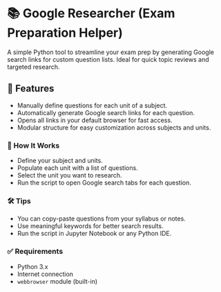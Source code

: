 # 📚 Google Researcher (Exam Preparation Helper)

A simple Python tool to streamline your exam prep by generating Google search links for custom question lists. Ideal for quick topic reviews and targeted research.

## 🚀 Features

- Manually define questions for each unit of a subject.
- Automatically generate Google search links for each question.
- Opens all links in your default browser for fast access.
- Modular structure for easy customization across subjects and units.

### 🧠 How It Works

- Define your subject and units.
- Populate each unit with a list of questions.
- Select the unit you want to research.
- Run the script to open Google search tabs for each question.

### 🛠️ Tips

- You can copy-paste questions from your syllabus or notes.
- Use meaningful keywords for better search results.
- Run the script in Jupyter Notebook or any Python IDE.

### ✅ Requirements

- Python 3.x
- Internet connection
- `webbrowser` module (built-in)

